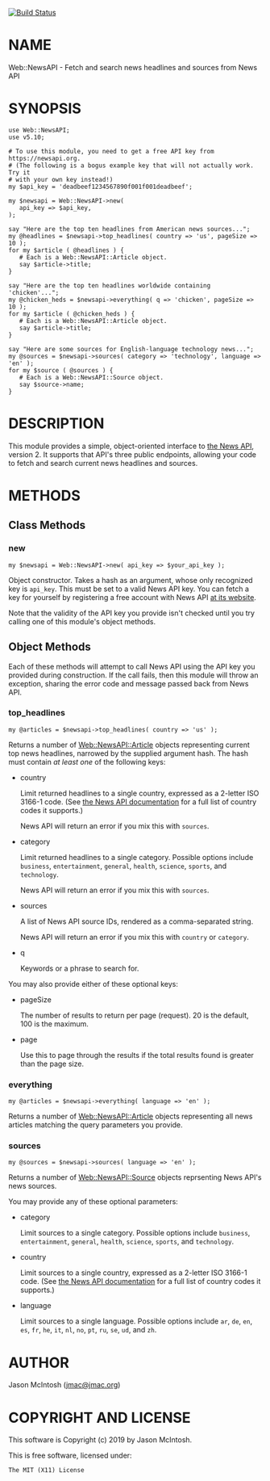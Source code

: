 [![Build Status](https://travis-ci.com/jmacdotorg/newsapi-perl.svg?branch=master)](https://travis-ci.com/jmacdotorg/newsapi-perl)
# NAME

Web::NewsAPI - Fetch and search news headlines and sources from News API

# SYNOPSIS

    use Web::NewsAPI;
    use v5.10;

    # To use this module, you need to get a free API key from https://newsapi.org.
    # (The following is a bogus example key that will not actually work. Try it
    # with your own key instead!)
    my $api_key = 'deadbeef1234567890f001f001deadbeef';

    my $newsapi = Web::NewsAPI->new(
       api_key => $api_key,
    );

    say "Here are the top ten headlines from American news sources...";
    my @headlines = $newsapi->top_headlines( country => 'us', pageSize => 10 );
    for my $article ( @headlines ) {
       # Each is a Web::NewsAPI::Article object.
       say $article->title;
    }

    say "Here are the top ten headlines worldwide containing 'chicken'...";
    my @chicken_heds = $newsapi->everything( q => 'chicken', pageSize => 10 );
    for my $article ( @chicken_heds ) {
       # Each is a Web::NewsAPI::Article object.
       say $article->title;
    }

    say "Here are some sources for English-language technology news...";
    my @sources = $newsapi->sources( category => 'technology', language => 'en' );
    for my $source ( @sources ) {
       # Each is a Web::NewsAPI::Source object.
       say $source->name;
    }

# DESCRIPTION

This module provides a simple, object-oriented interface to [the News
API](https://newsapi.org), version 2. It supports that API's three public
endpoints, allowing your code to fetch and search current news headlines
and sources.

# METHODS

## Class Methods

### new

    my $newsapi = Web::NewsAPI->new( api_key => $your_api_key );

Object constructor. Takes a hash as an argument, whose only recognized
key is `api_key`. This must be set to a valid News API key. You can
fetch a key for yourself by registering a free account with News API
[at its website](https://newsapi.org).

Note that the validity of the API key you provide isn't checked until
you try calling one of this module's object methods.

## Object Methods

Each of these methods will attempt to call News API using the API key
you provided during construction. If the call fails, then this module
will throw an exception, sharing the error code and message passed back
from News API.

### top\_headlines

    my @articles = $newsapi->top_headlines( country => 'us' );

Returns a number of [Web::NewsAPI::Article](https://metacpan.org/pod/Web::NewsAPI::Article) objects representing
current top news headlines, narrowed by the supplied argument hash. The
hash must contain _at least one_ of the following keys:

- country

    Limit returned headlines to a single country, expressed as a 2-letter
    ISO 3166-1 code. (See [the News API
    documentation](https://newsapi.org/docs/endpoints/top-headlines) for a
    full list of country codes it supports.)

    News API will return an error if you mix this with `sources`.

- category

    Limit returned headlines to a single category. Possible options include
    `business`, `entertainment`, `general`, `health`, `science`,
    `sports`, and `technology`.

    News API will return an error if you mix this with `sources`.

- sources

    A list of News API source IDs, rendered as a comma-separated string.

    News API will return an error if you mix this with `country` or
    `category`.

- q

    Keywords or a phrase to search for.

You may also provide either of these optional keys:

- pageSize

    The number of results to return per page (request). 20 is the default,
    100 is the maximum.

- page

    Use this to page through the results if the total results found is
    greater than the page size.

### everything

    my @articles = $newsapi->everything( language => 'en' );

Returns a number of [Web::NewsAPI::Article](https://metacpan.org/pod/Web::NewsAPI::Article) objects representing all
news articles matching the query parameters you provide.

### sources

    my @sources = $newsapi->sources( language => 'en' );

Returns a number of [Web::NewsAPI::Source](https://metacpan.org/pod/Web::NewsAPI::Source) objects reprsenting News
API's news sources.

You may provide any of these optional parameters:

- category

    Limit sources to a single category. Possible options include
    `business`, `entertainment`, `general`, `health`, `science`,
    `sports`, and `technology`.

- country

    Limit sources to a single country, expressed as a 2-letter ISO 3166-1
    code. (See [the News API
    documentation](https://newsapi.org/docs/endpoints/sources) for a full
    list of country codes it supports.)

- language

    Limit sources to a single language. Possible options include `ar`,
    `de`, `en`, `es`, `fr`, `he`, `it`, `nl`, `no`, `pt`, `ru`,
    `se`, `ud`, and `zh`.

# AUTHOR

Jason McIntosh (jmac@jmac.org)

# COPYRIGHT AND LICENSE

This software is Copyright (c) 2019 by Jason McIntosh.

This is free software, licensed under:

    The MIT (X11) License
